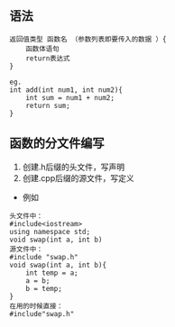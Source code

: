 ## 语法

```
返回值类型 函数名 （参数列表即要传入的数据 ）{
    函数体语句
    return表达式 
}

eg.
int add(int num1, int num2){
    int sum = num1 + num2;
    return sum;
}
```

## 函数的分文件编写
1. 创建.h后缀的头文件，写声明
2. 创建.cpp后缀的源文件，写定义
- 例如
```
头文件中：
#include<iostream>
using namespace std;
void swap(int a, int b)
源文件中：
#include "swap.h"
void swap(int a, int b){
    int temp = a;
    a = b;
    b = temp;
}
在用的时候直接：
#include"swap.h"
```
